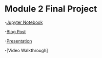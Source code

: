

# Module 2 Final Project



-[Jupyter Notebook](student.ipynb)

-[Blog Post](https://kahmadi94.medium.com/flatiron-data-science-module-2-project-75d56387778f)

-[Presentation](presentation.pdf)

-[Video Walkthrough]